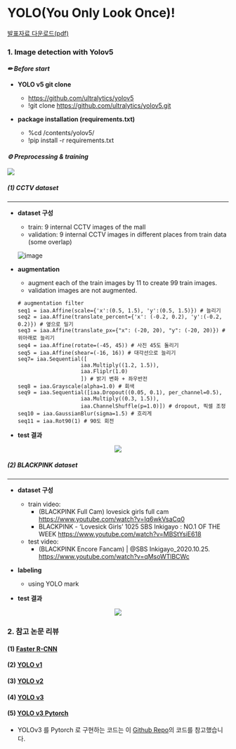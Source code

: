 # YOLO(You Only Look Once)!
[발표자료 다운로드(pdf)](https://github.com/dss-14th/deeplearning-repo-2/files/5764532/YOLO.You.only.look.once.pdf)

### 1. Image detection with Yolov5 

#### *✏ Before start*
- **YOLO v5 git clone**
  - https://github.com/ultralytics/yolov5
  - !git clone https://github.com/ultralytics/yolov5.git

- **package installation (requirements.txt)**
  - %cd /contents/yolov5/
  - !pip install -r requirements.txt 
  

#### *⚙ Preprocessing & training*

<img src = "https://user-images.githubusercontent.com/67793544/103855312-c3f8bc80-50f5-11eb-9769-af65e155ff59.png">

##### (1) CCTV dataset
---
- **dataset 구성**
  - train: 9 internal CCTV images of the mall
  - validation: 9 internal CCTV images in different places from train data (some overlap)
  
  ![image](https://user-images.githubusercontent.com/67793544/103861122-3b334e00-5100-11eb-86af-e4dd7aaacce2.png)


- **augmentation**
  - augment each of the train images by 11 to create 99 train images.
  - validation images are not augmented.
  
  ```
  # augmentation filter
  seq1 = iaa.Affine(scale={'x':(0.5, 1.5), 'y':(0.5, 1.5)}) # 늘리기
  seq2 = iaa.Affine(translate_percent={'x': (-0.2, 0.2), 'y':(-0.2, 0.2)}) # 옆으로 밀기
  seq3 = iaa.Affine(translate_px={"x": (-20, 20), "y": (-20, 20)}) # 위아래로 늘리기
  seq4 = iaa.Affine(rotate=(-45, 45)) # 사진 45도 돌리기
  seq5 = iaa.Affine(shear=(-16, 16)) # 대각선으로 늘리기
  seq7= iaa.Sequential([
                      iaa.Multiply((1.2, 1.5)), 
                      iaa.Fliplr(1.0) 
                      ]) # 밝기 변화 + 좌우반전
  seq8 = iaa.Grayscale(alpha=1.0) # 회색
  seq9 = iaa.Sequential([iaa.Dropout((0.05, 0.1), per_channel=0.5),
                      iaa.Multiply((0.3, 1.5)),
                      iaa.ChannelShuffle(p=1.0)]) # dropout, 픽셀 조정
  seq10 = iaa.GaussianBlur(sigma=1.5) # 흐리게
  seq11 = iaa.Rot90(1) # 90도 회전
  ```
  
- **test 결과**

<p align='center'><img src = 'https://user-images.githubusercontent.com/67793544/103859831-163ddb80-50fe-11eb-9481-9d527986275a.gif'></p>

##### (2) BLACKPINK dataset
---
- **dataset 구성**
  - train video: 
    - (BLACKPINK Full Cam) lovesick girls full cam 
    https://www.youtube.com/watch?v=Iq6wkVsaCq0
    - BLACKPINK - ‘Lovesick Girls’ 1025 SBS Inkigayo : NO.1 OF THE WEEK
    https://www.youtube.com/watch?v=MBStYsiE618
  - test video:
    - (BLACKPINK Encore Fancam) | @SBS Inkigayo_2020.10.25.
    https://www.youtube.com/watch?v=qMsoWTlBCWc
    
- **labeling**
  - using YOLO mark
- **test 결과**

<p align='center'><img src='https://user-images.githubusercontent.com/67793544/103860464-feb32280-50fe-11eb-9499-2cd7ca2ba086.gif'> </p>

### 2. 참고 논문 리뷰
#### (1) [Faster R-CNN](https://github.com/dss-14th/deeplearning-repo-2/blob/main/Faster_R_Cnn_review.md)
#### (2) [YOLO v1](https://github.com/dss-14th/deeplearning-repo-2/blob/main/YOLO_v1.md)
#### (3) [YOLO v2]()
#### (4) [YOLO v3](https://github.com/dss-14th/deeplearning-repo-2/blob/main/YOLO_v3.md)
#### (5) [YOLO v3 Pytorch](https://github.com/dss-14th/deeplearning-repo-2/blob/main/YOLO_v3_torch.md)
  - YOLOv3 를 Pytorch 로 구현하는 코드는 이 [Github Repo](https://github.com/ayooshkathuria/YOLO_v3_tutorial_from_scratch)의 코드를 참고했습니다.



